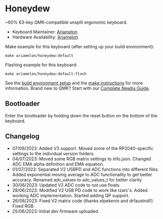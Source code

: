 # Honeydew

~60% 63-key QMK-compatible unsplit ergonomic keyboard.

* Keyboard Maintainer: [Ariamelon](https://github.com/Ariamelon)
* Hardware Availability: [Ariamelon](https://github.com/Ariamelon/Honeydew/)

Make example for this keyboard (after setting up your build environment):

    make ariamelon/honeydew:default

Flashing example for this keyboard:

    make ariamelon/honeydew:default:flash

See the [build environment setup](https://docs.qmk.fm/#/getting_started_build_tools) and the [make instructions](https://docs.qmk.fm/#/getting_started_make_guide) for more information. Brand new to QMK? Start with our [Complete Newbs Guide](https://docs.qmk.fm/#/newbs).

## Bootloader

Enter the bootloader by holding down the reset button on the bottom of the keyboard.

## Changelog
* 07/09/2023: Added V3 support. Moved some of the RP2040-specific settings to the individual version folders. 
* 04/07/2023: Moved some RGB matrix settings to info.json. Changed ADC EMA alpha definition and EMA equation. 
* 01/07/2023: Separated V2 USBPD and ADC functions into different files. Added exponential moving average to ADC functionality to get better accuracy. Renamed adc_values to adc_values_t for better clarity.
* 30/06/2023: Updated V2 ADC code to not use floats.
* 28/06/2023: Modified V2 USB PD code to work like tzarc's. Added working ADC implementation. Started adding QP support.
* 26/06/2023: Fixed V2 matrix code (thanks elpekenin and drfaustroll!). Fixed RGB.
* 25/06/2023: Initial dev firmware uploaded.
